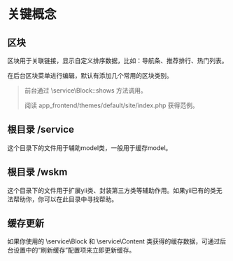 # 关键概念

## 区块

区块用于关联链接，显示自定义排序数据，比如：导航条、推荐排行、热门列表。

在后台区块菜单进行编辑，默认有添加几个常用的区块类别。

>    前台通过 \service\Block::shows 方法调用。
>
>    阅读 app_frontend/themes/default/site/index.php 获得范例。

## 根目录 /service

这个目录下的文件用于辅助model类，一般用于缓存model。

## 根目录 /wskm

这个目录下的文件用于扩展yii类、封装第三方类等辅助作用。如果yii已有的类无法帮助你，你可以在此目录中寻找帮助。

## 缓存更新

如果你使用的 \service\Block 和 \service\Content 类获得的缓存数据，可通过后台设置中的“刷新缓存”配置项来立即更新缓存。
